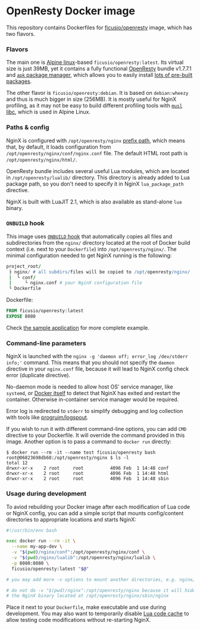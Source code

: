 # OpenResty Docker image

This repository contains Dockerfiles for [ficusio/openresty](https://registry.hub.docker.com/u/ficusio/openresty/) image, which has two flavors.

### Flavors

The main one is [Alpine linux](https://registry.hub.docker.com/u/alpinelinux/base/)-based `ficusio/openresty:latest`. Its virtual size is just 39MB, yet it contains a fully functional [OpenResty](http://openresty.org) bundle  v1.7.7.1 and [`apk` package manager](http://wiki.alpinelinux.org/wiki/Alpine_Linux_package_management), which allows you to easily install [lots of  pre-built packages](http://forum.alpinelinux.org/packages).

The other flavor is `ficusio/openresty:debian`. It is based on `debian:wheezy` and thus is much bigger in size (256MB). It is mostly useful for NginX profiling, as it may not be easy to build different profiling tools with [`musl` libc](http://www.musl-libc.org/), which is used in Alpine Linux.

### Paths & config

NginX is configured with `/opt/openresty/nginx` [prefix path](http://nginx.org/en/docs/configure.html), which means that, by default, it loads configuration from `/opt/openresty/nginx/conf/nginx.conf` file. The default HTML root path is `/opt/openresty/nginx/html/`.

OpenResty bundle includes several useful Lua modules, which are located in `/opt/openresty/lualib/` directory. This directory is already added to Lua package path, so you don't need to specify it in NginX `lua_package_path` directive.

NginX is built with LuaJIT 2.1, which is also available as stand-alone `lua` binary.

### `ONBUILD` hook

This image uses [`ONBUILD` hook](https://docs.docker.com/reference/builder/#onbuild) that automatically copies all files and subdirectories from the `nginx/` directory located at the root of Docker build context (i.e. next to your `Dockerfile`) into `/opt/openresty/nginx/`. The minimal configuration needed to get NginX running is the following:

```coffee
project_root/
 ├ nginx/ # all subdirs/files will be copied to /opt/openresty/nginx/
 |  └ conf/
 |     └ nginx.conf # your NginX configuration file
 └ Dockerfile
```

Dockerfile:

```dockerfile
FROM ficusio/openresty:latest
EXPOSE 8080
```

Check [the sample application](https://github.com/ficusio/openresty/tree/master/_example) for more complete example.

### Command-line parameters

NginX is launched with the `nginx -g 'daemon off; error_log /dev/stderr info;'` command. This means that you should not specify the `daemon` directive in your `nginx.conf` file, because it will lead to NginX config check error (duplicate directive).

No-daemon mode is needed to allow host OS' service manager, like `systemd`, or [Docker itself](https://docs.docker.com/reference/commandline/cli/#restart-policies) to detect that NginX has exited and restart the container. Otherwise in-container service manager would be required.

Error log is redirected to `stderr` to simplify debugging and log collection with tools like [progruim/logspout](https://github.com/progrium/logspout).

If you wish to run it with different command-line options, you can add `CMD` directive to your Dockerfile. It will override the command provided in this image. Another option is to pass a command to `docker run` directly:

```text
$ docker run --rm -it --name test ficusio/openresty bash
root@06823698db68:/opt/openresty/nginx $ ls -l
total 12
drwxr-xr-x    2 root     root          4096 Feb  1 14:48 conf
drwxr-xr-x    2 root     root          4096 Feb  1 14:48 html
drwxr-xr-x    2 root     root          4096 Feb  1 14:48 sbin
```

### Usage during development

To aviod rebuilding your Docker image after each modification of Lua code or NginX config, you can add a simple script that mounts config/content directories to appropriate locations and starts NginX:

```bash
#!/usr/bin/env bash

exec docker run --rm -it \
  --name my-app-dev \
  -v "$(pwd)/nginx/conf":/opt/openresty/nginx/conf \
  -v "$(pwd)/nginx/lualib":/opt/openresty/nginx/lualib \
  -p 8080:8080 \
  ficusio/openresty:latest "$@"

# you may add more -v options to mount another directories, e.g. nginx/html/

# do not do -v "$(pwd)/nginx":/opt/openresty/nginx because it will hide
# the NginX binary located at /opt/openresty/nginx/sbin/nginx
```

Place it next to your `Dockerfile`, make executable and use during development. You may also want to temporarily disable [Lua code cache](https://github.com/openresty/lua-nginx-module#lua_code_cache) to allow testing code modifications without re-starting NginX.
